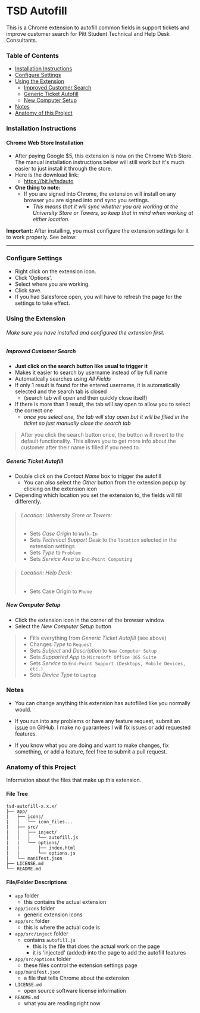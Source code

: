 # TSD Autofill

This is a Chrome extension to autofill common fields in support tickets and improve customer search for Pitt Student Technical and Help Desk Consultants.

### Table of Contents
- [Installation Instructions](#installation-instructions)
- [Configure Settings](#configure-settings)
- [Using the Extension](#using-the-extension)
	- [Improved Customer Search](#improved-customer-search)
	- [Generic Ticket Autofill](#generic-ticket-autofill)
	- [New Computer Setup](#new-computer-setup)
- [Notes](#notes)
- [Anatomy of this Project](#anatomy-of-this-project)

### Installation Instructions

#### Chrome Web Store Installation
- After paying Google $5, this extension is now on the Chrome Web Store. The manual installation instructions below will still work but it's much easier to just install it through the store.
- Here is the download link:
	- https://bit.ly/tsdauto
- **One thing to note:**
	- If you are signed into Chrome, the extension will install on any browser you are signed into and sync you settings. 
		- *This means that it will sync whether you are working at the University Store or Towers, so keep that in mind when working at either location.*

**Important:** After installing, you must configure the extension settings for it to work properly. See below:

---
### Configure Settings
- Right click on the extension icon.
- Click 'Options'.
- Select where you are working.
- Click save.
- If you had Salesforce open, you will have to refresh the page for the settings to take effect.

### Using the Extension

###### Make sure you have installed and configured the extension first.

##### Improved Customer Search
- **Just click on the search button like usual to trigger it**
- Makes it easier to search by username instead of by full name
- Automatically searches using *All Fields*
- If only 1 result is found for the entered username, it is automatically selected and the search tab is closed
	- (search tab will open and then quickly close itself)
- If there is more than 1 result, the tab will say open to allow you to select the correct one
	- *once you select one, the tab will stay open but it will be filled in the ticket so just manually close the search tab*
> After you click the search button once, the button will revert to the default functionality. This allows you to get more info about the customer after their name is filled if you need to.

##### Generic Ticket Autofill
- Double click on the *Contact Name* box to trigger the autofill
	- You can also select the *Other* button from the extension popup by clicking on the extension icon
- Depending which location you set the extension to, the fields will fill differently.
> ###### Location: University Store or Towers:
>	- Sets *Case Origin* to `Walk-In`
> - Sets *Technical Support Desk* to the `location`
 selected in the extension settings
> - Sets *Type* to `Problem`
> - Sets *Service Area* to `End-Point Computing`

> ###### Location: Help Desk:
> - Sets Case Origin to `Phone`

##### New Computer Setup
- Click the extension icon in the corner of the browser window
- Select the *New Computer Setup* button
> - Fills everything from *Generic Ticket Autofill* (see above)
> - Changes *Type* to `Request`
> - Sets *Subject* and *Description* to `New Computer Setup`
> - Sets *Supported App* to `Microsoft Office 365 Suite`
> - Sets *Service* to `End-Point Support (Desktops, Mobile Devices, etc.)`
> - Sets *Device Type* to `Laptop`

### Notes
- You can change anything this extension has autofilled like you normally would.

- If you run into any problems or have any feature request, submit an [issue](https://github.com/njscholfield/tsd-autofill/issues) on GitHub. I make no guarantees I will fix issues or add requested features.

- If you know what you are doing and want to make changes, fix something, or add a feature, feel free to submit a pull request.

### Anatomy of this Project
Information about the files that make up this extension.

#### File Tree
```
tsd-autofill-x.x.x/
├── app/
|   ├── icons/
|   |   └── icon_files...
|   ├── src/
|   |   ├── inject/
|   |   |   └── autofill.js
|   |   └── options/
|   |       ├── index.html
|   |       └── options.js
|   └── manifest.json
├── LICENSE.md
└── README.md
```

#### File/Folder Descriptions
- `app` folder
  - this contains the actual extension
- `app/icons` folder
  - generic extension icons
- `app/src` folder
  - this is where the actual code is
- `app/src/inject` folder
  - contains `autofill.js`
    - this is the file that does the actual work on the page
    - it is 'injected' (added) into the page to add the autofill features
- `app/src/options` folder
  - these files control the extension settings page
- `app/manifest.json`
  - a file that tells Chrome about the extension
- `LICENSE.md`
  - open source software license information
- `README.md`
  - what you are reading right now
